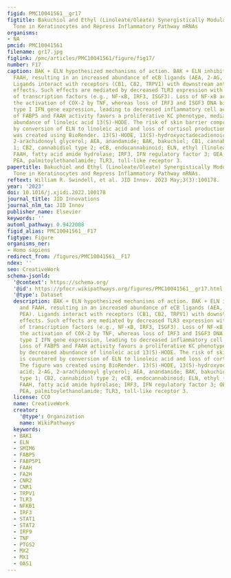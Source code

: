 ```yaml
---
figid: PMC10041561__gr17
figtitle: Bakuchiol and Ethyl (Linoleate/Oleate) Synergistically Modulate Endocannabinoid
  Tone in Keratinocytes and Repress Inflammatory Pathway mRNAs
organisms:
- NA
pmcid: PMC10041561
filename: gr17.jpg
figlink: /pmc/articles/PMC10041561/figure/fig17/
number: F17
caption: BAK + ELN hypothesized mechanisms of action. BAK + ELN inhibits FABP5 and
  FAAH, resulting in an increased abundance of eCB ligands (AEA, 2-AG, OEA, PEA).
  Ligands interact with receptors (CB1, CB2, TRPV1) with downstream anti-inflammatory
  effects. Such effects are mediated by decreased TLR3 expression with inhibition
  of transcription factors (e.g., NF-κB, IRF3, ISGF3). Loss of NF-κB activity blocks
  the activation of COX-2 by TNF, whereas loss of IRF3 and ISGF3 DNA binding decreases
  type I IFN gene expression, leading to decreased inflammatory cell activation. Loss
  of FABP5 and FAAH activity favors a proliferative KC phenotype, mediated by decreased
  abundance of linoleic acid 13(S)-HODE. The risk of skin barrier compromise is countered
  by conversion of ELN to linoleic acid and loss of cortisol production. The figure
  was created using BioRender. 13(S)-HODE, 13(S)-hydroxyoctadecadienoic acid; 2-AG,
  2-arachidonoyl glycerol; AEA, anandamide; BAK, bakuchiol; CB1, cannabidiol type
  1; CB2, cannabidiol type 2; eCB, endocannabinoid; ELN, ethyl (linoleate/oleate);
  FAAH, fatty acid amide hydrolase; IRF3, IFN regulatory factor 3; OEA, oleoylethanolamide;
  PEA, palmitoylethanolamide; TLR3, toll-like receptor 3.
papertitle: Bakuchiol and Ethyl (Linoleate/Oleate) Synergistically Modulate Endocannabinoid
  Tone in Keratinocytes and Repress Inflammatory Pathway mRNAs.
reftext: William R. Swindell, et al. JID Innov. 2023 May;3(3):100178.
year: '2023'
doi: 10.1016/j.xjidi.2022.100178
journal_title: JID Innovations
journal_nlm_ta: JID Innov
publisher_name: Elsevier
keywords: ''
automl_pathway: 0.9422008
figid_alias: PMC10041561__F17
figtype: Figure
organisms_ner:
- Homo sapiens
redirect_from: /figures/PMC10041561__F17
ndex: ''
seo: CreativeWork
schema-jsonld:
  '@context': https://schema.org/
  '@id': https://pfocr.wikipathways.org/figures/PMC10041561__gr17.html
  '@type': Dataset
  description: BAK + ELN hypothesized mechanisms of action. BAK + ELN inhibits FABP5
    and FAAH, resulting in an increased abundance of eCB ligands (AEA, 2-AG, OEA,
    PEA). Ligands interact with receptors (CB1, CB2, TRPV1) with downstream anti-inflammatory
    effects. Such effects are mediated by decreased TLR3 expression with inhibition
    of transcription factors (e.g., NF-κB, IRF3, ISGF3). Loss of NF-κB activity blocks
    the activation of COX-2 by TNF, whereas loss of IRF3 and ISGF3 DNA binding decreases
    type I IFN gene expression, leading to decreased inflammatory cell activation.
    Loss of FABP5 and FAAH activity favors a proliferative KC phenotype, mediated
    by decreased abundance of linoleic acid 13(S)-HODE. The risk of skin barrier compromise
    is countered by conversion of ELN to linoleic acid and loss of cortisol production.
    The figure was created using BioRender. 13(S)-HODE, 13(S)-hydroxyoctadecadienoic
    acid; 2-AG, 2-arachidonoyl glycerol; AEA, anandamide; BAK, bakuchiol; CB1, cannabidiol
    type 1; CB2, cannabidiol type 2; eCB, endocannabinoid; ELN, ethyl (linoleate/oleate);
    FAAH, fatty acid amide hydrolase; IRF3, IFN regulatory factor 3; OEA, oleoylethanolamide;
    PEA, palmitoylethanolamide; TLR3, toll-like receptor 3.
  license: CC0
  name: CreativeWork
  creator:
    '@type': Organization
    name: WikiPathways
  keywords:
  - BAK1
  - ELN
  - SMIM6
  - FABP5
  - FABP5P1
  - FAAH
  - FA2H
  - CNR2
  - CNR1
  - TRPV1
  - TLR3
  - NFKB1
  - IRF3
  - STAT1
  - STAT2
  - IRF9
  - TNF
  - PTGS2
  - MX2
  - MX1
  - OAS1
---
```


